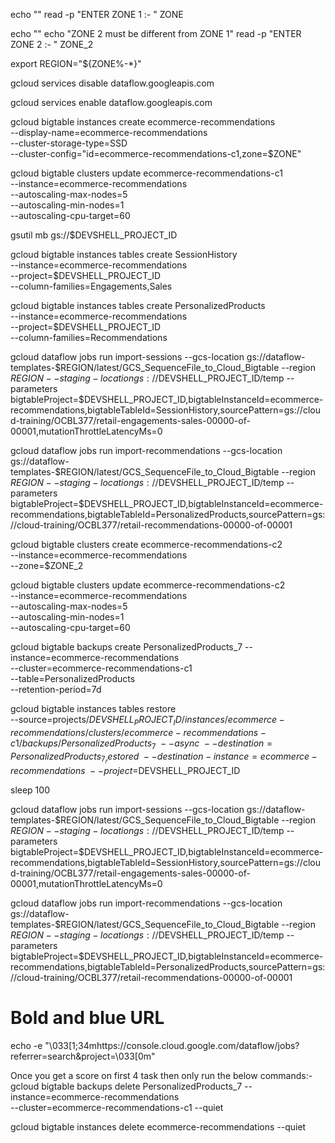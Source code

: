 echo ""
read -p "ENTER ZONE 1 :- " ZONE

echo ""
echo "ZONE 2 must be different from ZONE 1"
read -p "ENTER ZONE 2 :- " ZONE_2

export REGION="${ZONE%-\*}"

gcloud services disable dataflow.googleapis.com

gcloud services enable dataflow.googleapis.com

gcloud bigtable instances create ecommerce-recommendations \
 --display-name=ecommerce-recommendations \
 --cluster-storage-type=SSD \
 --cluster-config="id=ecommerce-recommendations-c1,zone=$ZONE"

gcloud bigtable clusters update ecommerce-recommendations-c1 \
 --instance=ecommerce-recommendations \
 --autoscaling-max-nodes=5 \
 --autoscaling-min-nodes=1 \
 --autoscaling-cpu-target=60

gsutil mb gs://$DEVSHELL_PROJECT_ID

gcloud bigtable instances tables create SessionHistory \
 --instance=ecommerce-recommendations \
 --project=$DEVSHELL_PROJECT_ID \
 --column-families=Engagements,Sales

gcloud bigtable instances tables create PersonalizedProducts \
 --instance=ecommerce-recommendations \
 --project=$DEVSHELL_PROJECT_ID \
 --column-families=Recommendations

gcloud dataflow jobs run import-sessions --gcs-location gs://dataflow-templates-$REGION/latest/GCS_SequenceFile_to_Cloud_Bigtable --region $REGION --staging-location gs://$DEVSHELL_PROJECT_ID/temp --parameters bigtableProject=$DEVSHELL_PROJECT_ID,bigtableInstanceId=ecommerce-recommendations,bigtableTableId=SessionHistory,sourcePattern=gs://cloud-training/OCBL377/retail-engagements-sales-00000-of-00001,mutationThrottleLatencyMs=0

gcloud dataflow jobs run import-recommendations --gcs-location gs://dataflow-templates-$REGION/latest/GCS_SequenceFile_to_Cloud_Bigtable --region $REGION --staging-location gs://$DEVSHELL_PROJECT_ID/temp --parameters bigtableProject=$DEVSHELL_PROJECT_ID,bigtableInstanceId=ecommerce-recommendations,bigtableTableId=PersonalizedProducts,sourcePattern=gs://cloud-training/OCBL377/retail-recommendations-00000-of-00001

gcloud bigtable clusters create ecommerce-recommendations-c2 \
 --instance=ecommerce-recommendations \
 --zone=$ZONE_2

gcloud bigtable clusters update ecommerce-recommendations-c2 \
 --instance=ecommerce-recommendations \
 --autoscaling-max-nodes=5 \
 --autoscaling-min-nodes=1 \
 --autoscaling-cpu-target=60

gcloud bigtable backups create PersonalizedProducts_7 --instance=ecommerce-recommendations \
 --cluster=ecommerce-recommendations-c1 \
 --table=PersonalizedProducts \
 --retention-period=7d

gcloud bigtable instances tables restore \
--source=projects/$DEVSHELL_PROJECT_ID/instances/ecommerce-recommendations/clusters/ecommerce-recommendations-c1/backups/PersonalizedProducts_7 \
--async \
--destination=PersonalizedProducts_7_restored \
--destination-instance=ecommerce-recommendations \
--project=$DEVSHELL_PROJECT_ID

sleep 100

gcloud dataflow jobs run import-sessions --gcs-location gs://dataflow-templates-$REGION/latest/GCS_SequenceFile_to_Cloud_Bigtable --region $REGION --staging-location gs://$DEVSHELL_PROJECT_ID/temp --parameters bigtableProject=$DEVSHELL_PROJECT_ID,bigtableInstanceId=ecommerce-recommendations,bigtableTableId=SessionHistory,sourcePattern=gs://cloud-training/OCBL377/retail-engagements-sales-00000-of-00001,mutationThrottleLatencyMs=0

gcloud dataflow jobs run import-recommendations --gcs-location gs://dataflow-templates-$REGION/latest/GCS_SequenceFile_to_Cloud_Bigtable --region $REGION --staging-location gs://$DEVSHELL_PROJECT_ID/temp --parameters bigtableProject=$DEVSHELL_PROJECT_ID,bigtableInstanceId=ecommerce-recommendations,bigtableTableId=PersonalizedProducts,sourcePattern=gs://cloud-training/OCBL377/retail-recommendations-00000-of-00001

# Bold and blue URL

echo -e "\033[1;34mhttps://console.cloud.google.com/dataflow/jobs?referrer=search&project=\033[0m"

Once you get a score on first 4 task then only run the below commands:-
gcloud bigtable backups delete PersonalizedProducts_7 --instance=ecommerce-recommendations \
 --cluster=ecommerce-recommendations-c1 --quiet

gcloud bigtable instances delete ecommerce-recommendations --quiet


